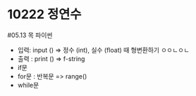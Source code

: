 # 10222 정연수
#05.13 목 파이썬
+ 입력: input () => 정수 (int), 실수 (float) 때 형변환하기 ㅇㅇㄴㅇㄴ
+ 출력 : print () => f-string
+ if문
+ for문 : 반복문 => range()
+ while문
